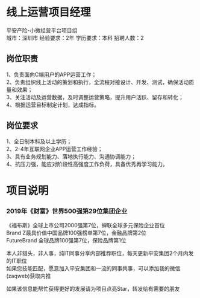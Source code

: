 # 线上运营项目经理
平安产险-小微经营平台项目组  
城市：深圳市 经验要求：2年 学历要求：本科  招聘人数：2

## 岗位职责
1、负责面向C端用户的APP运营工作；   
2、负责组织线上活动的策划和执行，全流程对接设计、开发、测试，确保活动质量和效果；   
3、关注活动及运营数据，及时调整运营策略，提升用户活跃、留存和转化；   
4、根据运营目标制定计划，达成指标。

## 岗位要求
1、全日制本科及以上学历；   
2、2-4年互联网企业APP运营工作经验；   
3、具有业务规划能力、落地执行能力、沟通协调能力；   
4、抗压力强，能应对阶段性高强度工作负荷，具备优秀再学习能力。

# 项目说明

### 2019年《财富》世界500强第29位集团企业
《福布斯》全球上市公司2000强第7位，蝉联全球多元保险企业首位  
Brand Z最具价值中国品牌100强榜单第7位，金融品牌第2位  
FutureBrand 全球品牌100强第7位，保险品牌第1位

本人非猎头，非人事，纯IT同事分享内部推荐职位，每天更新平安集团2个月内发的IT职位  
如果您技能匹配，愿意加入平安集团和一流的同事共事，可以添加我的微信(zaqweb)获取内推 

如果该信息能帮忙获得更好的发展请为项目点亮Star，转发给有需要的朋友




